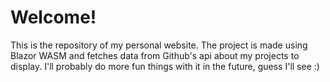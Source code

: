# Welcome!

This is the repository of my personal website. The project is made using Blazor WASM and fetches data from Github's api about my projects to display.
I'll probably do more fun things with it in the future, guess I'll see :)